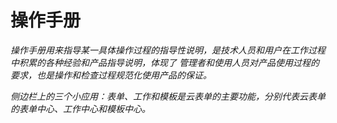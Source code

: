 # 操作手册
_操作手册用来指导某一具体操作过程的指导性说明，是技术人员和用户在工作过程中积累的各种经验和产品指导说明，体现了管理者和使用人员对产品使用过程的要求，也是操作和检查过程规范化使用产品的保证。_

_侧边栏上的三个小应用：表单、工作和模板是云表单的主要功能，分别代表云表单的表单中心、工作中心和模板中心。_


 